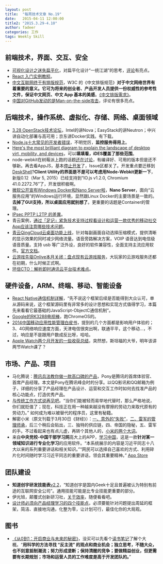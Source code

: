 ```yaml
---
layout: post
title:  "每周技术文章 No.19"
date:   2015-04-11 12:00:00
title2: "2015.3.29-4.10"
author: fadeer
categories: 工作
tags: Weekly Skill
---
```

前端技术，界面、交互、安全
----

* [可视化设计之迷失扁平化](http://techgogogo.com/2015/04/可视化设计之迷失扁平化/)，对扁平化设计“一统江湖”的思考，[评论](http://www.huxiu.com/article/112177/1.html?f=wangzhan#odby)有亮点。
* [React 入门实例教程](http://www.ruanyifeng.com/blog/2015/03/react.html)。
* [中文互联网终于有排版规范](http://www.ifanr.com/507006?utm_source=rss&utm_medium=rss&utm_campaign=)，W3C 的《中文排版规范》**对于中文网络世界有着重要的意义。它可为将来的创业者、产品开发人员提供一份权威性的参考性文件，保证中文网页、中文 App 基本的美感**。[《中文排版需求》](http://www.w3.org/International/docs/chinese-layout/zh/)。
* [中国对GitHub发动的是Man-on-the-side攻击](http://www.solidot.org/story?sid=43530)，评论有很多亮点。

后端技术，操作系统、虚拟化、存储、网络、桌面领域
----

* [3.28 OpenStack技术论坛](http://www.openstack.cn/p3312.html)，Intel的讲Nova；EasyStack的讲Neutron；中兴讲自动化部署与高可用；京东讲Docker实践。有下载。
* [Node.js十大常见的开发者错误](http://www.alloyteam.com/2015/04/translate-top-10-common-nodejs-developer-mistakes/)，不明觉厉，**监控服务得用上**。
* [Here's the most brilliant diagram to explain the landscape of desktop virt, mobility, and devices](http://www.brianmadden.com/blogs/brianmadden/archive/2015/04/08/here-s-the-most-brilliant-diagram-to-explain-the-landscape-of-desktop-virt-mobility-and-devices.aspx)，可以**填填看，iDES覆盖了那些范围**。
* node-webkit在树莓派上跑的话题[还在讨论](https://github.com/nwjs/nw.js/issues/193)，有编译好、可用的版本但是还不够新。再去看AppJS，基本[停止开发](https://github.com/appjs/appjs/blob/master/README.md)了，Issue区都关了。开发重点要迁移到[DeskShell](https://github.com/sihorton/appjs-deskshell/)?**Client Utility的界面是不是可以考虑用Node-Webkit更新一下**，新版0.12（Mar 5, 2015）已经支持到“IO.js v1.2.0, Chromium 41.0.2272.76”了，开发很积极啊。
* [微软公开宣布Windows Docker和Nano Server啦](http://mp.weixin.qq.com/s?__biz=MzA3NTM1MzE4Nw==&mid=203833166&idx=1&sn=c87aa6cdd303de7a3241986d7f8dbd18#rd)，**Nano Server**，面向“云服务应用”的Windows运行环境，显然跟Linux Docker的主要场景是一致的。**去掉了GUI支持，所以桌面应用就别想了**。更重要的话题是Container的管理。
* [IPsec PPTP L2TP 的差異](http://life.different.idv.tw/scottwu/37.htm)。
* 青云案例，[通过「足记」紧急技术支持过程看设计和运营一款优秀的移动社交App应该注意哪些技术问题](http://mp.weixin.qq.com/s?__biz=MjM5NDcyNzkwMw==&mid=203515922&idx=1&sn=77a3ea14304daa6e24b62f548f396deb&scene=5#rd)。
* [青云QingCloud云桌面功能上线](https://log.qingcloud.com/?p=763)，针对每副画面自动选择压缩模式，提供清晰的显示效果的同时减少网络流量。语音旁路解决方案，VOIP 语音达到电信级语音质量。支持 usb 等广泛外设，良好的软件兼容性，全面支持主流应用软件。[官方文档](https://docs.qingcloud.com/guide/cloud_desktop.html)。
* [云游戏先驱Onlive本月关闭：盘点现有云游戏服务](http://www.wpdang.com/archives/134790.html)，大玩家的云游戏服务还都在初期，什么时候正式啊。
* [环信CTO：解析即时通讯云平台技术难点](http://www.infoq.com/cn/news/2015/04/easemob-im-platform?utm_campaign=infoq_content&utm_source=infoq&utm_medium=feed&utm_term=global)。

硬件设备，ARM、终端、移动、智能设备
----

* [React Native通信机制详解](http://blog.cnbang.net/tech/2698/)，“先不说这个框架后续是否能得到大众认可，单从源码来说，这个框架源码里有非常多的设计思想和实现方式值得学习，本篇先来看看它最基础的JavaScript-ObjectC通信机制”。
* [Google的RK3288电视棒](http://www.ifanr.com/507311?utm_source=rss&utm_medium=rss&utm_campaign=)，跑ChromeOS的。
* [2014中国移动应用性能管理白皮书](http://vdisk.weibo.com/s/FcZ6ha4dwayyS)，提到的几个方面都是影响用户体验的；3、4G网络响应速度方面，天津电信很突出啊，联通平平，这个移动...，不过，响应是不是跟用户数成反比呀，哈哈。
* [Apple Watch两个月开发的一些收获总结](http://www.infoq.com/cn/articles/watch-app-development?utm_campaign=infoq_content&utm_source=infoq&utm_medium=feed&utm_term=global)，突然想，斯坦福的大爷，明年该讲两节Watch课了？

市场、产品、项目
----

* 马化腾说：[腾讯兵法教你做一款高口碑的产品](http://www.woshipm.com/pd/146742.html)，Pony是腾讯的首席体验官、首席产品经理。本文是Pony在腾讯峰会时的分享。以QQ影讯和QQ邮箱为例子，详细的分享了产品经理在产品设计、运营和交互工作时如何去找准产品的核心功能点，打造优秀产品。
* [与传统工作方式说再见吧](http://techcrunch.cn/2015/04/01/a-farewell-to-jobs)。“当你们能被轻而易举地代替时，那么严格地说，你们就贬值了；现在，科技正在用一种越来越没有摩擦的劳动力来取代原有的劳动力。” 如何成为难以被替代的程序员，这里有秘籍。
* 解密小米（原文刊载于3月30日《财经》）：[一、意外的“失败”](http://songwei.baijia.baidu.com/article/51793)，[二、雷军的管理师承](http://songwei.baijia.baidu.com/article/51977)，后三个稍后会贴出，三、独特的供应链，四、帝国的隐秘，五、雷军的手。不过看起来也有点儿虚，再转个其他人的，[小米的两个大词](http://weiwuhui.com/6569.html)。
* 来自**中央党校-中国干部学习网**高大上的APP，[学习中国](http://www.appinn.com/xue-xi-zhong-guo/)，这是一款**针对某一领域知识进行专业化学习**的应用软件。“本系统展示的内容是习近平同志十八大以来的系列重要讲话和相关知识。”“网民可以选择自己喜欢的方式、利用碎片化时间随时学习习近平同志的重要讲话，领会其重要精神。” [App Store](https://itunes.apple.com/cn/app/xue-xi-zhong-guo/id951627664?mt=8)

团队建设
----

* **知道创宇研发技能表**[v2.2](http://blog.knownsec.com/Knownsec_RD_Checklist/v2.2.html)，“知道创宇是国内Geek十足且普遍被认为特别有前途的互联网安全公司”。通用技能可能是比专业技能更重要的部分。
* 伊光旭，颠覆式创新研习社，[关于效率](http://www.woshipm.com/pmd/145600.html)，随便看看吧。
* [设计师必须向产品经理学习的四个技能点](http://www.uisdc.com/designer-learn-from-pm)，必须要能针对问题提出周延的框架，简洁、直接地沟通，化整为零，让计划可行，最佳化你的大局观。

图书
----

* [《从0到1：开启商业与未来的秘密》](http://www.duokan.com/book/86524)，没买可以先看个[读书笔记](http://blog.devtang.com/blog/2015/04/04/from-0-to-1-book-summary/)了解个大概。“**用科学的方法寻找 “反主流” 的观点和商业机会；独立思考，不随大众，也不刻意抵制潮流；努力形成垄断；保持清醒的竞争；要做精益创业，但更需要有长期规划；市场和运营人员的工作难度是高于开发团队的。**”

